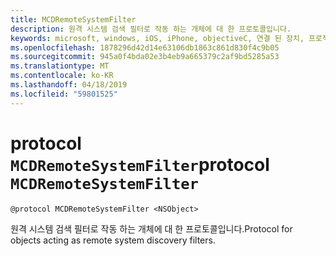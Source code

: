 ```yaml
---
title: MCDRemoteSystemFilter
description: 원격 시스템 검색 필터로 작동 하는 개체에 대 한 프로토콜입니다.
keywords: microsoft, windows, iOS, iPhone, objectiveC, 연결 된 장치, 프로젝트 로마
ms.openlocfilehash: 1878296d42d14e63106db1863c861d830f4c9b05
ms.sourcegitcommit: 945a0f4bda02e3b4eb9a665379c2af9bd5285a53
ms.translationtype: MT
ms.contentlocale: ko-KR
ms.lasthandoff: 04/18/2019
ms.locfileid: "59801525"
---
```

# <a name="protocol-mcdremotesystemfilter"></a><span data-ttu-id="0fdd2-104">protocol `MCDRemoteSystemFilter`</span><span class="sxs-lookup"><span data-stu-id="0fdd2-104">protocol `MCDRemoteSystemFilter`</span></span>

```
@protocol MCDRemoteSystemFilter <NSObject>
```

<span data-ttu-id="0fdd2-105">원격 시스템 검색 필터로 작동 하는 개체에 대 한 프로토콜입니다.</span><span class="sxs-lookup"><span data-stu-id="0fdd2-105">Protocol for objects acting as remote system discovery filters.</span></span>
